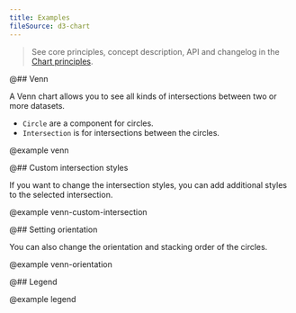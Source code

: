 ```yaml
---
title: Examples
fileSource: d3-chart
---
```


> See core principles, concept description, API and changelog in the [Chart principles](/data-display/d3-chart/).

@## Venn

A Venn chart allows you to see all kinds of intersections between two or more datasets.

- `Circle` are a component for circles.
- `Intersection` is for intersections between the circles.

@example venn

@## Custom intersection styles

If you want to change the intersection styles, you can add additional styles to the selected intersection.

@example venn-custom-intersection

@## Setting orientation

You can also change the orientation and stacking order of the circles.

@example venn-orientation

@## Legend

@example legend